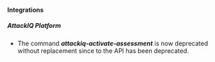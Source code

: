 
#### Integrations
##### AttackIQ Platform
- The command ***attackiq-activate-assessment*** is now deprecated without replacement since to the API has been deprecated.
